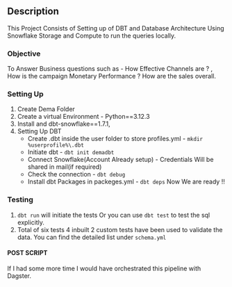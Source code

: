 ## Description
This Project Consists of Setting up of DBT and Database Architecture Using Snowflake Storage and Compute to run the queries locally.

### Objective
To Answer Business questions such as - How Effective Channels are ? , How is the campaign Monetary Performance ? How are the sales overall.


### Setting Up
1. Create Dema Folder 
2. Create a virtual Environment - Python==3.12.3
3. Install and dbt-snowflake==1.7.1, 
4. Setting Up DBT 
   - Create \.dbt inside the user folder to store profiles.yml - `mkdir %userprofile%\.dbt`
   - Initiate dbt - `dbt init demadbt`
   - Connect Snowflake(Account Already setup) - Credentials Will be shared in  mail(if required)
   - Check the connection - `dbt debug`
   - Install dbt Packages in packeges.yml - `dbt deps`
Now We are ready !!


### Testing
1. `dbt run` will initiate the tests Or you can use `dbt test` to test the sql explicitly.
2.  Total of six tests  4 inbuilt  2 custom tests have been used to validate the data. You can find the detailed list under `schema.yml`

#### POST SCRIPT
If I had some more time I would have orchestrated this pipeline with Dagster.
